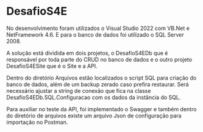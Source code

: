 # DesafioS4E

No desenvolvimento foram utilizados o Visual Studio 2022 com VB.Net e NetFramework 4.6. E para o banco de dados foi utilizado o SQL Server 2008.

A solução está dividida em dois projetos, o DesafioS4EDb que é responsável por toda parte do CRUD no banco de dados e o outro projeto DesafioS4ESite que é o Site e a API.

Dentro do diretório Arquivos estão localizados o script SQL para criação do banco de dados, além de um backup zerado caso prefira restaurar. Será necessário ajustar a string de conexão que fica na classe DesafioS4EDb.SQL.Configuracao com os dados da instância do SQL.

Para auxiliar no teste da API, foi implementado o Swagger e também dentro do diretório de arquivos existe um arquivo Json de configuração para importação no Postman.
